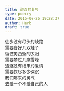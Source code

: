 ```yaml
---  
title: 醉汉的勇气  
type: poetry  
date: 2015-06-26 19:28:37  
author: Herb  
draft: true
---  
```

徒步没有尽头的歧路  
需要备好几双鞋子  
留住向西坠的太阳  
需要攀过几座雪峰  
追逐没有结果的爱情  
需要饮尽多少深沉  
我们哪来的勇气  
去爱一个不爱自己的人